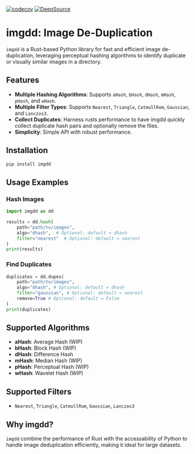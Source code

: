 [![codecov](https://codecov.io/gh/aastopher/imgdd/graph/badge.svg?token=XZ1O2X04SO)](https://codecov.io/gh/aastopher/imgdd)
[![DeepSource](https://app.deepsource.com/gh/aastopher/imgdd.svg/?label=code+coverage&show_trend=true&token=IiuhCO6n1pK-GAJ800k6Z_9t)](https://app.deepsource.com/gh/aastopher/imgdd/)

# imgdd: Image De-Duplication

`imgdd` is a Rust-based Python library for fast and efficient image de-duplication, leveraging perceptual hashing algorithms to identify duplicate or visually similar images in a directory.

## Features
- **Multiple Hashing Algorithms**: Supports `aHash`, `bHash`, `dHash`, `mHash`, `pHash`, and `wHash`.
- **Multiple Filter Types**: Supports `Nearest`, `Triangle`, `CatmullRom`, `Gaussian`, and `Lanczos3`.
- **Collect Duplicates**: Harness rusts performance to have imgdd quickly collect duplicate hash pairs and optionally remove the files.
- **Simplicity**: Simple API with robust performance.

## Installation
```bash
pip install imgdd
```

## Usage Examples

### Hash Images
```python
import imgdd as dd

results = dd.hash(
    path="path/to/images",
    algo="dhash",  # Optional: default = dhash
    filter="nearest"  # Optional: default = nearest
)
print(results)
```

### Find Duplicates
```python
duplicates = dd.dupes(
    path="path/to/images",
    algo="dhash", # Optional: default = dhash
    filter="gaussian", # Optional: default = nearest
    remove=True # Optional: default = False
)
print(duplicates)
```

## Supported Algorithms
- **aHash**: Average Hash (WIP)
- **bHash**: Block Hash (WIP)
- **dHash**: Difference Hash
- **mHash**: Median Hash (WIP)
- **pHash**: Perceptual Hash (WIP)
- **wHash**: Wavelet Hash (WIP)

## Supported Filters
- `Nearest`, `Triangle`, `CatmullRom`, `Gaussian`, `Lanczos3`

## Why imgdd?
`imgdd` combine the performance of Rust with the accessability of Python to handle image deduplication efficiently, making it ideal for large datasets.